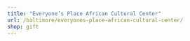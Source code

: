 ```yaml
---
title: "Everyone’s Place African Cultural Center"
url: /baltimore/everyones-place-african-cultural-center/
shop: gift
---
```

